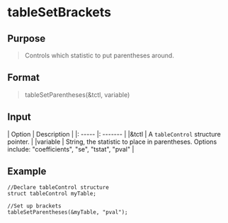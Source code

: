 # tableSetBrackets

## Purpose
> Controls which statistic to put parentheses around.

## Format
> tableSetParentheses(&tctl, variable)

## Input
| Option | Description |
|: ----- |: ------- |
|&tctl  | A `tableControl` structure pointer. |
|variable | String, the statistic to place in parentheses. Options include: "coefficients", "se", "tstat", "pval" |

## Example
```
//Declare tableControl structure
struct tableControl myTable;

//Set up brackets
tableSetParentheses(&myTable, "pval");
```
